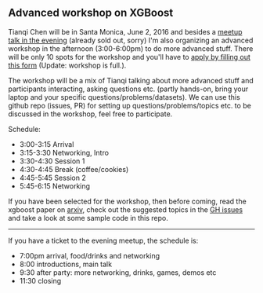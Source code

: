 ## Advanced workshop on XGBoost 

Tianqi Chen will be in Santa Monica, June 2, 2016 and besides a 
[meetup talk in the evening](https://www.eventbrite.com/e/xgboost-a-scalable-tree-boosting-system-tickets-25443090970) 
(already sold out, sorry)
I'm also organizing an advanced workshop in the afternoon (3:00-6:00pm) to do more advanced stuff.
There will be only 10 spots for the workshop and you'll have to 
[apply by filling out this form](https://docs.google.com/forms/d/14rlZFGKBOblu-ynuHp3ev-wrhZqSHQpiHeyjuaVKqN4/viewform?edit_requested=true) (Update: workshop is full.).

The workshop will be a mix of Tianqi talking about more advanced stuff and participants interacting, asking questions etc. (partly hands-on, bring your laptop and your specific questions/problems/datasets). We can use this github repo (issues, PR) for setting up questions/problems/topics etc. to be discussed in the workshop, feel free to participate.  

Schedule: 
- 3:00-3:15 Arrival 
- 3:15-3:30 Networking, Intro 
- 3:30-4:30 Session 1 
- 4:30-4:45 Break (coffee/cookies) 
- 4:45-5:45 Session 2 
- 5:45-6:15 Networking 

If you have been selected for the workshop, then before coming, 
read the xgboost paper on [arxiv](https://arxiv.org/abs/1603.02754), 
check out the suggested topics in the 
[GH issues](https://github.com/szilard/xgboost-adv-workshop-LA/issues) 
and take a look at some sample code in this repo.

------------------------

If you have a ticket to the evening meetup, the schedule is: 
- 7:00pm arrival, food/drinks and networking 
- 8:00 introductions, main talk  
- 9:30 after party: more networking, drinks, games, demos etc 
- 11:30 closing


